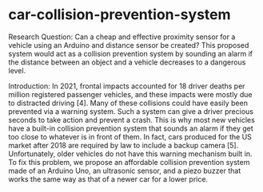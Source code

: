 # car-collision-prevention-system
Research Question: Can a cheap and effective proximity sensor for a vehicle using an Arduino and distance sensor be created?  This proposed system would act as a collision prevention system by sounding an alarm if the distance between an object and a vehicle decreases to a dangerous level.

Introduction:
In 2021, frontal impacts accounted for 18 driver deaths per million registered passenger vehicles, and these impacts were mostly due to distracted driving [4]. Many of these collisions could have easily been prevented via a warning system. Such a system can give a driver precious seconds to take action and prevent a crash. This is why most new vehicles have a built-in collision prevention system that sounds an alarm if they get too close to whatever is in front of them. In fact, cars produced for the US market after 2018 are required by law to include a backup camera [5]. Unfortunately, older vehicles do not have this warning mechanism built in. To fix this problem, we propose an affordable collision prevention system made of an Arduino Uno, an ultrasonic sensor, and a piezo buzzer that works the same way as that of a newer car for a lower price.
